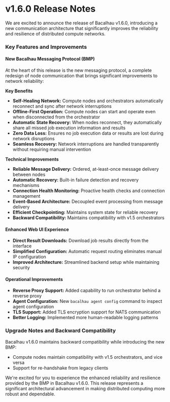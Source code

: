 # v1.6.0 Release Notes

We are excited to announce the release of Bacalhau v1.6.0, introducing a new communication architecture that significantly improves the reliability and resilience of distributed compute networks.

### Key Features and Improvements

#### New Bacalhau Messaging Protocol (BMP)

At the heart of this release is the new messaging protocol, a complete redesign of node communication that brings significant improvements to network reliability:

**Key Benefits**

* **Self-Healing Network:** Compute nodes and orchestrators automatically reconnect and sync after network interruptions
* **Offline-First Operation:** Compute nodes can start and operate even when disconnected from the orchestrator
* **Automatic State Recovery:** When nodes reconnect, they automatically share all missed job execution information and results
* **Zero Data Loss:** Ensures no job execution data or results are lost during network disruptions
* **Seamless Recovery:** Network interruptions are handled transparently without requiring manual intervention

**Technical Improvements**

* **Reliable Message Delivery:** Ordered, at-least-once message delivery between nodes
* **Automatic Recovery:** Built-in failure detection and recovery mechanisms
* **Connection Health Monitoring:** Proactive health checks and connection management
* **Event-Based Architecture:** Decoupled event processing from message delivery
* **Efficient Checkpointing:** Maintains system state for reliable recovery
* **Backward Compatibility:** Maintains compatibility with v1.5 orchestrators

#### Enhanced Web UI Experience

* **Direct Result Downloads:** Download job results directly from the interface
* **Simplified Configuration:** Automatic request routing eliminates manual IP configuration
* **Improved Architecture:** Streamlined backend setup while maintaining security

#### Operational Improvements

* **Reverse Proxy Support:** Added capability to run orchestrator behind a reverse proxy
* **Agent Configuration:** New `bacalhau agent config` command to inspect agent configuration
* **TLS Support:** Added TLS encryption support for NATS communication
* **Better Logging:** Implemented more human-readable logging patterns

### Upgrade Notes and Backward Compatibility

Bacalhau v1.6.0 maintains backward compatibility while introducing the new BMP:

* Compute nodes maintain compatibility with v1.5 orchestrators, and vice versa
* Support for re-handshake from legacy clients

We're excited for you to experience the enhanced reliability and resilience provided by the BMP in Bacalhau v1.6.0. This release represents a significant architectural advancement in making distributed computing more robust and dependable.
